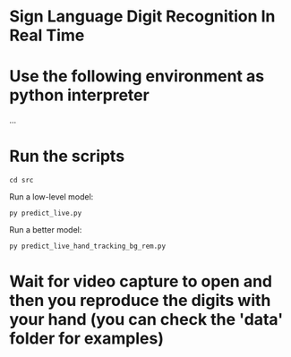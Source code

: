 # Sign Language Digit Recognition In Real Time

# Use the following environment as python interpreter
...

# Run the scripts

    cd src

Run a low-level model:

    py predict_live.py

Run a better model:

    py predict_live_hand_tracking_bg_rem.py

# Wait for video capture to open and then you reproduce the digits with your hand (you can check the 'data' folder for examples)
